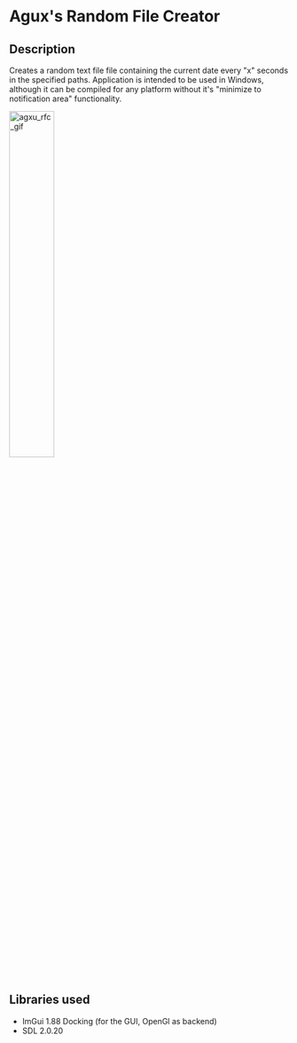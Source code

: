 # Agux's Random File Creator

## Description
Creates a random text file file containing the current date every "x" seconds in the specified paths.
Application is intended to be used in Windows, although it can be compiled for any platform without it's "minimize to notification area" functionality.

<!-- ![screen-gif](./prueba_rando_creator.gif) -->
<img src="https://github.com/aguxone/agux_random_file_creator/blob/gif_storage/prueba_rando_creator.gif?raw=true" alt="agxu_rfc_gif" width="40%" height="40%">

## Libraries used
- ImGui 1.88 Docking (for the GUI, OpenGl as backend)
- SDL 2.0.20





